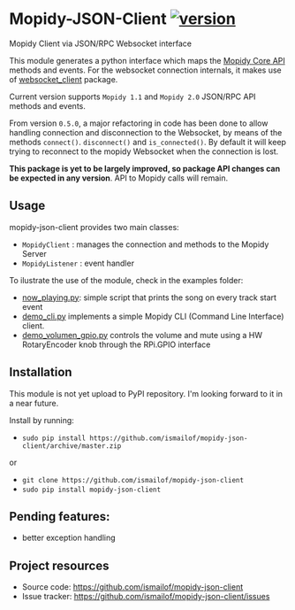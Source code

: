 # Mopidy-JSON-Client [![version](https://img.shields.io/badge/version-0.5.9-blue.svg)][CHANGELOG]

Mopidy Client via JSON/RPC Websocket interface

This module generates a python interface which maps the [Mopidy Core API] methods and events.
For the websocket connection internals, it makes use of [websocket_client] package.

Current version supports `Mopidy 1.1` and `Mopidy 2.0` JSON/RPC API methods and events.

From version `0.5.0`, a major refactoring in code has been done to allow handling connection and disconnection to the Websocket, by means of the methods `connect()`. `disconnect()` and `is_connected()`. By default it will keep trying to reconnect to the mopidy Websocket when the connection is lost.

**This package is yet to be largely improved, so package API changes can be expected in any version**. API to Mopidy calls will remain.

## Usage

mopidy-json-client provides two main classes:
   - `MopidyClient` : manages the connection and methods to the Mopidy Server
   - `MopidyListener` : event handler

To ilustrate the use of the module, check in the examples folder:
   - [now_playing.py](./examples/now_playing.py): simple script that prints the song on every track start event
   - [demo_cli.py](./examples/demo_cli.py) implements a simple Mopidy CLI (Command Line Interface) client.
   - [demo_volumen_gpio.py](./examples/demo_volumen_gpio.py) controls the volume and mute using a HW RotaryEncoder knob through the RPi.GPIO interface

## Installation

This module is not yet upload to PyPI repository. I'm looking forward to it in a near future.

Install by running:
- `sudo pip install https://github.com/ismailof/mopidy-json-client/archive/master.zip`

or 
- `git clone https://github.com/ismailof/mopidy-json-client` 
- `sudo pip install mopidy-json-client`

## Pending features:
  - better exception handling

## Project resources

- Source code: <https://github.com/ismailof/mopidy-json-client>
- Issue tracker: <https://github.com/ismailof/mopidy-json-client/issues>


[Mopidy Core API]: https://mopidy.readthedocs.org/en/latest/api/core
[websocket_client]: https://github.com/liris/websocket_client
[CHANGELOG]: ./CHANGELOG.md